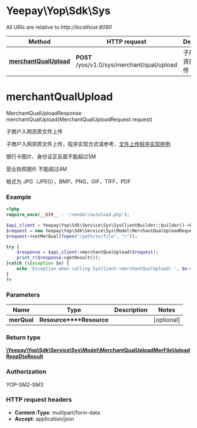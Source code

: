 # Yeepay\Yop\Sdk\Sys

All URIs are relative to *http://localhost:8080*

Method | HTTP request | Description
------------- | ------------- | -------------
[**merchantQualUpload**](Sys.md#merchantQualUpload) | **POST** /yos/v1.0/sys/merchant/qual/upload | 子商户入网资质文件上传


# **merchantQualUpload**
MerchantQualUploadResponse merchantQualUpload(MerchantQualUploadRequest request)

子商户入网资质文件上传

<p>子商户入网资质文件上传，程序实现方式请参考，<a href=\"https://open.yeepay.com/docs/v2/products/opr/others/5e941bd9c73481001a17bd85/index.html\">文件上传程序实现样例</a ></p > <p>银行卡图片、身份证正反面不能超过5M</p > <p class=\"p1\">营业执照图片 不能超过4M</p > <p class=\"p1\">格式为 JPG（JPEG），BMP，PNG，GIF，TIFF，PDF</p >

### Example
```php
<?php
require_once(__DIR__ . '/vendor/autoload.php');

$api_client = Yeepay\Yop\Sdk\Service\Sys\SysClientBuilder::builder()->build();
$request = new Yeepay\Yop\Sdk\Service\Sys\Model\MerchantQualUploadRequest();
$request->setMerQual(fopen("/path/to/file", "r"));

try {
    $response = $api_client->merchantQualUpload($request);
    print_r($response->getResult());
}catch (\Exception $e) {
    echo 'Exception when calling SysClient->merchantQualUpload: ', $e->getMessage(), PHP_EOL;
}
?>
```

### Parameters

Name | Type | Description  | Notes
------------- | ------------- | ------------- | -------------
 **merQual** | **Resource****Resource**|  | [optional]

### Return type
[**\Yeepay\Yop\Sdk\Service\Sys\Model\MerchantQualUploadMerFileUploadRespDtoResult**](../Model/MerchantQualUploadMerFileUploadRespDtoResult.md)
### Authorization

YOP-SM2-SM3


### HTTP request headers

 - **Content-Type**: multipart/form-data
 - **Accept**: application/json

